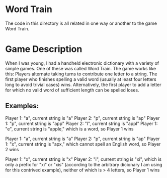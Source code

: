 # Word Train

The code in this directory is all related in one way or another to the game Word Train.

# Game Description

When I was young, I had a handheld electronic dictionary with a variety of simple games. One of these was called Word Train. The game works like this: Players alternate taking turns to contribute one letter to a string. The first player who finishes spelling a valid word (usually at least four letters long to avoid trivial cases) wins. Alternatively, the first player to add a letter for which no valid word of sufficient length can be spelled loses.

## Examples:

Player 1: "a", current string is "a"
Player 2: "p", current string is "ap"
Player 1: "p", current string is "app"
Player 2: "l", current string is "appl"
Player 1: "e", current string is "apple," which is a word, so Player 1 wins

Player 1: "a", current string is "a"
Player 2: "p", current string is "ap"
Player 1: "x", current string is "apx," which cannot spell an English word, so Player 2 wins

Player 1: "x", current string is "x"
Player 2: "i", current string is "xi", which is only a prefix for "xi" or "xis" (according to the arbitrary dicionary I am using for this contrived example), neither of which is > 4 letters, so Player 1 wins

